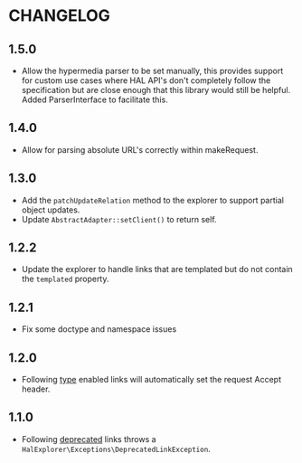 # CHANGELOG

## 1.5.0
*  Allow the hypermedia parser to be set manually, this provides support for
custom use cases where HAL API's don't completely follow the specification
but are close enough that this library would still be helpful.
Added ParserInterface to facilitate this.

## 1.4.0
*  Allow for parsing absolute URL's correctly within makeRequest.

## 1.3.0
* Add the `patchUpdateRelation` method to the explorer to support partial object
updates.
* Update `AbstractAdapter::setClient()` to return self.

## 1.2.2
* Update the explorer to handle links that are templated but do not contain the
`templated` property.

## 1.2.1
* Fix some doctype and namespace issues

## 1.2.0
* Following [type](https://tools.ietf.org/html/draft-kelly-json-hal-07#section-5.3)
  enabled links will automatically set the request Accept header.

## 1.1.0

* Following [deprecated](https://tools.ietf.org/html/draft-kelly-json-hal-07#section-5.4)
  links throws a `HalExplorer\Exceptions\DeprecatedLinkException`.

